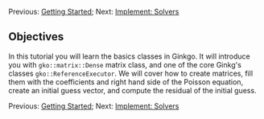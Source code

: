 Previous: [Getting Started](./Tutorial-1:-Getting-Started); Next: [Implement: Solvers](./Tutorial-3:-Implement:-Solvers)

Objectives
----------

In this tutorial you will learn the basics classes in Ginkgo. It will introduce you with `gko::matrix::Dense` matrix class, and one of the core Ginkg's classes `gko::ReferenceExecutor`. We will cover how to create matrices, fill them with the coefficients and right hand side of the Poisson equation, create an initial guess vector, and compute the residual of the initial guess.

Previous: [Getting Started](./Tutorial-1:-Getting-Started); Next: [Implement: Solvers](./Tutorial-3:-Implement:-Solvers)
